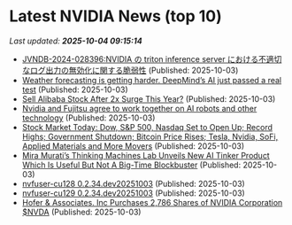 # Latest NVIDIA News (top 10)
_Last updated: **2025-10-04 09:15:14**_

- [JVNDB-2024-028396:NVIDIA の triton inference server における不適切なログ出力の無効化に関する脆弱性](http://vrda.jpcert.or.jp/feed/ja/JVNiPedia_JVNDB-2024-028396_AD_1.html) (Published: 2025-10-03)
- [Weather forecasting is getting harder. DeepMind’s AI just passed a real test](https://fortune.com/2025/10/03/weather-forecasting-ai-google-deepmind-hurricanes-nvidia-huawei/) (Published: 2025-10-03)
- [Sell Alibaba Stock After 2x Surge This Year?](https://www.forbes.com/sites/greatspeculations/2025/10/03/sell-alibaba-stock-after-2x-surge-this-year/) (Published: 2025-10-03)
- [Nvidia and Fujitsu agree to work together on AI robots and other technology](https://abcnews.go.com/Technology/wireStory/nvidia-fujitsu-agree-work-ai-robots-technology-126173402) (Published: 2025-10-03)
- [Stock Market Today: Dow, S&P 500, Nasdaq Set to Open Up; Record Highs; Government Shutdown; Bitcoin Price Rises; Tesla, Nvidia, SoFi, Applied Materials and More Movers](https://biztoc.com/x/5465823df0c60d0c) (Published: 2025-10-03)
- [Mira Murati’s Thinking Machines Lab Unveils New AI Tinker Product Which Is Useful But Not A Big-Time Blockbuster](https://www.forbes.com/sites/lanceeliot/2025/10/03/mira-muratis-thinking-machines-lab-unveils-new-ai-tinker-product-which-is-useful-but-not-a-big-time-blockbuster/) (Published: 2025-10-03)
- [nvfuser-cu128 0.2.34.dev20251003](https://pypi.org/project/nvfuser-cu128/0.2.34.dev20251003/) (Published: 2025-10-03)
- [nvfuser-cu129 0.2.34.dev20251003](https://pypi.org/project/nvfuser-cu129/0.2.34.dev20251003/) (Published: 2025-10-03)
- [Hofer & Associates. Inc Purchases 2,786 Shares of NVIDIA Corporation $NVDA](https://www.etfdailynews.com/2025/10/03/hofer-associates-inc-purchases-2786-shares-of-nvidia-corporation-nvda/) (Published: 2025-10-03)
